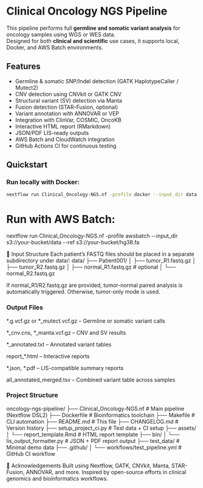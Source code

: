 # Clinical Oncology NGS Pipeline

This pipeline performs full **germline and somatic variant analysis** for oncology samples using WGS or WES data.  
Designed for both **clinical and scientific** use cases, it supports local, Docker, and AWS Batch environments.


## Features

- Germline & somatic SNP/Indel detection (GATK HaplotypeCaller / Mutect2)
- CNV detection using CNVkit or GATK CNV
- Structural variant (SV) detection via Manta
- Fusion detection (STAR-Fusion, optional)
- Variant annotation with ANNOVAR or VEP
- Integration with ClinVar, COSMIC, OncoKB
- Interactive HTML report (RMarkdown)
- JSON/PDF LIS-ready outputs
- AWS Batch and CloudWatch integration
- GitHub Actions CI for continuous testing


## Quickstart

### Run locally with Docker:

```bash
nextflow run Clinical_Oncology-NGS.nf -profile docker --input_dir data --ref data/hg38.fa
```

# Run with AWS Batch:
nextflow run Clinical_Oncology-NGS.nf -profile awsbatch --input_dir s3://your-bucket/data --ref s3://your-bucket/hg38.fa

📁 Input Structure
Each patient’s FASTQ files should be placed in a separate subdirectory under data/:
data/
├── Patient001/
│   ├── tumor_R1.fastq.gz
│   ├── tumor_R2.fastq.gz
│   ├── normal_R1.fastq.gz  # optional
│   └── normal_R2.fastq.gz

If normal_R1/R2.fastq.gz are provided, tumor-normal paired analysis is automatically triggered. Otherwise, tumor-only mode is used.

### Output Files
*.g.vcf.gz or *_mutect.vcf.gz – Germline or somatic variant calls

*_cnv.cns, *_manta.vcf.gz – CNV and SV results

*_annotated.txt – Annotated variant tables

report_*.html – Interactive reports

*.json, *.pdf – LIS-compatible summary reports

all_annotated_merged.tsv – Combined variant table across samples

### Project Structure
oncology-ngs-pipeline/
├── Clinical_Oncology-NGS.nf        # Main pipeline (Nextflow DSL2)
├── Dockerfile                      # Bioinformatics toolchain
├── Makefile                        # CLI automation
├── README.md                       # This file
├── CHANGELOG.md                    # Version history
├── setup_project_ci.py             # Test data + CI setup
├── assets/
│   └── report_template.Rmd         # HTML report template
├── bin/
│   └── lis_output_formatter.py     # JSON + PDF report output
├── test_data/                      # Minimal demo data
├── .github/
│   └── workflows/test_pipeline.yml # GitHub CI workflow


🙌 Acknowledgements
Built using Nextflow, GATK, CNVkit, Manta, STAR-Fusion, ANNOVAR, and more.
Inspired by open-source efforts in clinical genomics and bioinformatics workflows.


